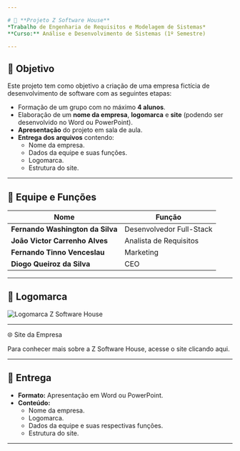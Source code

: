 ```yaml
---

# 🏢 **Projeto Z Software House**  
*Trabalho de Engenharia de Requisitos e Modelagem de Sistemas*  
**Curso:** Análise e Desenvolvimento de Sistemas (1º Semestre)  

---
```


## 🎯 **Objetivo**

Este projeto tem como objetivo a criação de uma empresa fictícia de desenvolvimento de software com as seguintes etapas:  

- Formação de um grupo com no máximo **4 alunos**.  
- Elaboração de um **nome da empresa**, **logomarca** e **site** (podendo ser desenvolvido no Word ou PowerPoint).  
- **Apresentação** do projeto em sala de aula.  
- **Entrega dos arquivos** contendo:  
  - Nome da empresa.  
  - Dados da equipe e suas funções.  
  - Logomarca.  
  - Estrutura do site.  

---

## 👥 **Equipe e Funções**

| **Nome**                           | **Função**                     |  
|------------------------------------|--------------------------------|  
| **Fernando Washington da Silva**   | Desenvolvedor Full-Stack       |  
| **João Victor Carrenho Alves**     | Analista de Requisitos         |  
| **Fernando Tinno Venceslau**       | Marketing                      |  
| **Diogo Queiroz da Silva**         | CEO                            |  

---

## 🔷 **Logomarca**

![Logomarca Z Software House](https://github.com/user-attachments/assets/a7fd81a7-32ac-4cab-8685-1ce043d9c19a)  

---

🌐 Site da Empresa

Para conhecer mais sobre a Z Software House, acesse o site clicando aqui.

---

## 📝 **Entrega**

- **Formato:** Apresentação em Word ou PowerPoint.  
- **Conteúdo:**  
  - Nome da empresa.  
  - Logomarca.  
  - Dados da equipe e suas respectivas funções.  
  - Estrutura do site.  

---
